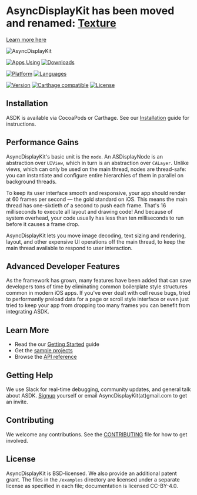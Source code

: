 AsyncDisplayKit has been moved and renamed: [Texture](https://github.com/texturegroup/texture/)
===================================================================================
[Learn more here](https://medium.com/@Pinterest_Engineering/introducing-texture-a-new-home-for-asyncdisplaykit-e7c003308f50)














![AsyncDisplayKit](https://github.com/AsyncDisplayKit/Documentation/raw/master/docs/static/images/logo.png)

[![Apps Using](https://img.shields.io/cocoapods/at/AsyncDisplayKit.svg?label=Apps%20Using%20ASDK&colorB=28B9FE)](http://cocoapods.org/pods/AsyncDisplayKit)
[![Downloads](https://img.shields.io/cocoapods/dt/AsyncDisplayKit.svg?label=Total%20Downloads&colorB=28B9FE)](http://cocoapods.org/pods/AsyncDisplayKit)

[![Platform](https://img.shields.io/badge/platforms-iOS%20%7C%20tvOS-orange.svg)](http://AsyncDisplayKit.org)
[![Languages](https://img.shields.io/badge/languages-ObjC%20%7C%20Swift-orange.svg)](http://AsyncDisplayKit.org)

[![Version](https://img.shields.io/cocoapods/v/AsyncDisplayKit.svg)](http://cocoapods.org/pods/AsyncDisplayKit)
[![Carthage compatible](https://img.shields.io/badge/Carthage-compatible-59C939.svg?style=flat)](https://github.com/Carthage/Carthage)
[![License](https://img.shields.io/cocoapods/l/AsyncDisplayKit.svg)](https://github.com/facebook/AsyncDisplayKit/blob/master/LICENSE)

## Installation

ASDK is available via CocoaPods or Carthage. See our [Installation](http://asyncdisplaykit.org/docs/installation.html) guide for instructions.

## Performance Gains

AsyncDisplayKit's basic unit is the `node`. An ASDisplayNode is an abstraction over `UIView`, which in turn is an abstraction over `CALayer`. Unlike views, which can only be used on the main thread, nodes are thread-safe: you can instantiate and configure entire hierarchies of them in parallel on background threads.

To keep its user interface smooth and responsive, your app should render at 60 frames per second — the gold standard on iOS. This means the main thread has one-sixtieth of a second to push each frame. That's 16 milliseconds to execute all layout and drawing code! And because of system overhead, your code usually has less than ten milliseconds to run before it causes a frame drop.

AsyncDisplayKit lets you move image decoding, text sizing and rendering, layout, and other expensive UI operations off the main thread, to keep the main thread available to respond to user interaction.

## Advanced Developer Features

As the framework has grown, many features have been added that can save developers tons of time by eliminating common boilerplate style structures common in modern iOS apps. If you've ever dealt with cell reuse bugs, tried to performantly preload data for a page or scroll style interface or even just tried to keep your app from dropping too many frames you can benefit from integrating ASDK.

## Learn More

* Read the our [Getting Started](http://asyncdisplaykit.org/docs/getting-started.html) guide
* Get the [sample projects](https://github.com/facebook/AsyncDisplayKit/tree/master/examples)
* Browse the [API reference](http://asyncdisplaykit.org/appledocs.html)

## Getting Help

We use Slack for real-time debugging, community updates, and general talk about ASDK. [Signup](http://asdk-slack-auto-invite.herokuapp.com) yourself or email AsyncDisplayKit(at)gmail.com to get an invite.

## Contributing

We welcome any contributions. See the [CONTRIBUTING](https://github.com/facebook/AsyncDisplayKit/blob/master/CONTRIBUTING.md) file for how to get involved.

## License

AsyncDisplayKit is BSD-licensed.  We also provide an additional patent grant. The files in the `/examples` directory are licensed under a separate license as specified in each file; documentation is licensed CC-BY-4.0.
